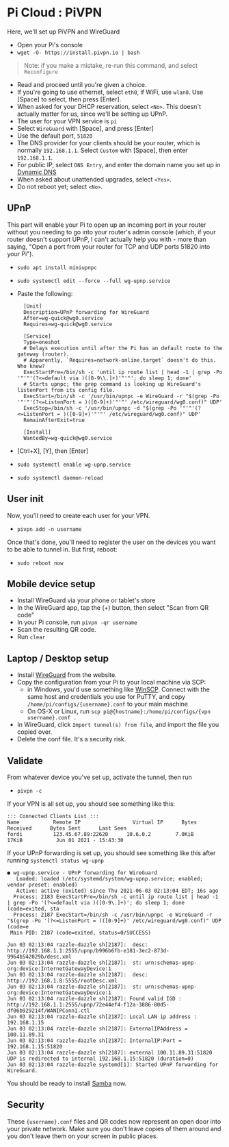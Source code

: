 # Pi Cloud : PiVPN

Here, we'll set up PiVPN and WireGuard

* Open your Pi's console
* `wget -O- https://install.pivpn.io | bash`

> Note: if you make a mistake, re-run this command, and select `Reconfigure`

* Read and proceed until you're given a choice.
* If you're going to use ethernet, select `eth0`, if WiFi, use `wlan0`.  Use \[Space\] to select, then press \[Enter\].
* When asked for your DHCP reservation, select `<No>`.  This doesn't actually matter for us, since we'll be setting up UPnP.
* The user for your VPN service is `pi`
* Select `WireGuard` with \[Space\], and press \[Enter\]
* Use the default port, `51820`
* The DNS provider for your clients should be your router, which is normally `192.168.1.1`.  Select `Custom` with \[Space\], then enter `192.168.1.1`.
* For public IP, select `DNS Entry`, and enter the domain name you set up in [Dynamic DNS](Dynamic%20DNS)
* When asked about unattended upgrades, select `<Yes>`.
* Do not reboot yet; select `<No>`.

## UPnP

This part will enable your Pi to open up an incoming port in your router without you needing to go into your router's admin console (which, if your router doesn't support UPnP, I can't actually help you with - more than saying, "Open a port from your router for TCP and UDP ports 51820 into your Pi").

* `sudo apt install miniupnpc`
* `sudo systemctl edit --force --full wg-upnp.service`

* Paste the following:

        [Unit]
        Description=UPnP forwarding for WireGuard
        After=wg-quick@wg0.service
        Requires=wg-quick@wg0.service

        [Service]
        Type=oneshot
        # Delays execution until after the Pi has an default route to the gateway (router).
        # Apparently, `Requires=network-online.target` doesn't do this.  Who knew?
        ExecStartPre=/bin/sh -c 'until ip route list | head -1 | grep -Po '"'"'(?<=default via )([0-9\\.]+)'"'"'; do sleep 1; done'
        # Starts upnpc; the grep command is looking up WireGuard's listenPort from its config file.
        ExecStart=/bin/sh -c '/usr/bin/upnpc -e WireGuard -r "$(grep -Po '"'"'(?<=ListenPort = )([0-9]+)'"'"' /etc/wireguard/wg0.conf)" UDP'
        ExecStop=/bin/sh -c '/usr/bin/upnpc -d "$(grep -Po '"'"'(?<=ListenPort = )([0-9]+)'"'"' /etc/wireguard/wg0.conf)" UDP'
        RemainAfterExit=true

        [Install]
        WantedBy=wg-quick@wg0.service

    
* \[Ctrl+X\], \[Y\], then \[Enter\]
* `sudo systemctl enable wg-upnp.service`
* `sudo systemctl daemon-reload`

## User init

Now, you'll need to create each user for your VPN.

* `pivpn add -n username`

Once that's done, you'll need to register the user on the devices you want to be able to tunnel in.  But first, reboot:

* `sudo reboot now`

## Mobile device setup

* Install WireGuard via your phone or tablet's store
* In the WireGuard app, tap the (+) button, then select "Scan from QR code"
* In your Pi console, run `pivpn -qr username`
* Scan the resulting QR code.
* Run `clear`

## Laptop / Desktop setup

* Install [WireGuard](https://www.wireguard.com/install/) from the website.
* Copy the configuration from your Pi to your local machine via SCP:
    * in Windows, you'd use something like [WinSCP](https://winscp.net/eng/index.php).  Connect with the same host and credentials you use for PuTTY,
    and copy `/home/pi/configs/{username}.conf` to your main machine
    * On OS-X or Linux, run
      `scp pi@{hostname}:/home/pi/configs/{vpn username}.conf .`
* In WireGuard, click `Import tunnel(s) from file`, and import the file you copied over.
* Delete the conf file.  It's a security risk.

## Validate

From whatever device you've set up, activate the tunnel, then run

* `pivpn -c`

If your VPN is all set up, you should see something like this:

    ::: Connected Clients List :::
    Name           Remote IP                 Virtual IP      Bytes Received      Bytes Sent      Last Seen
    fordi          123.45.67.89:22620      10.6.0.2        7.0KiB              17KiB           Jun 01 2021 - 15:43:30

If your UPnP forwarding is set up, you should see something like this after running `systemctl status wg-upnp`

    ● wg-upnp.service - UPnP forwarding for WireGuard
       Loaded: loaded (/etc/systemd/system/wg-upnp.service; enabled; vendor preset: enabled)
       Active: active (exited) since Thu 2021-06-03 02:13:04 EDT; 16s ago
      Process: 2183 ExecStartPre=/bin/sh -c until ip route list | head -1 | grep -Po '(?<=default via )([0-9\.]+)'; do sleep 1; done (code=exited, sta
      Process: 2187 ExecStart=/bin/sh -c /usr/bin/upnpc -e WireGuard -r "$(grep -Po '(?<=ListenPort = )([0-9]+)' /etc/wireguard/wg0.conf)" UDP (code=e
     Main PID: 2187 (code=exited, status=0/SUCCESS)

    Jun 03 02:13:04 razzle-dazzle sh[2187]:  desc: http://192.168.1.1:2555/upnp/b996b6fb-e181-3ec2-873d-9964b542029b/desc.xml
    Jun 03 02:13:04 razzle-dazzle sh[2187]:  st: urn:schemas-upnp-org:device:InternetGatewayDevice:1
    Jun 03 02:13:04 razzle-dazzle sh[2187]:  desc: http://192.168.1.8:5555/rootDesc.xml
    Jun 03 02:13:04 razzle-dazzle sh[2187]:  st: urn:schemas-upnp-org:device:InternetGatewayDevice:1
    Jun 03 02:13:04 razzle-dazzle sh[2187]: Found valid IGD : http://192.168.1.1:2555/upnp/72e44ef4-f12a-3886-80d5-df06b929214f/WANIPConn1.ctl
    Jun 03 02:13:04 razzle-dazzle sh[2187]: Local LAN ip address : 192.168.1.15
    Jun 03 02:13:04 razzle-dazzle sh[2187]: ExternalIPAddress = 100.11.89.31
    Jun 03 02:13:04 razzle-dazzle sh[2187]: InternalIP:Port = 192.168.1.15:51820
    Jun 03 02:13:04 razzle-dazzle sh[2187]: external 100.11.89.31:51820 UDP is redirected to internal 192.168.1.15:51820 (duration=0)
    Jun 03 02:13:04 razzle-dazzle systemd[1]: Started UPnP forwarding for WireGuard.


You should be ready to install [Samba](Samba) now.

## Security

These `{username}.conf` files and QR codes now represent an open door into your private network.  Make sure you don't leave copies of them around and you don't leave them on your screen in public places.
